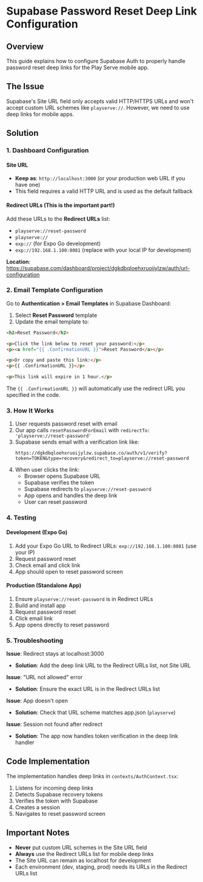 # Supabase Password Reset Deep Link Configuration

## Overview
This guide explains how to configure Supabase Auth to properly handle password reset deep links for the Play Serve mobile app.

## The Issue
Supabase's Site URL field only accepts valid HTTP/HTTPS URLs and won't accept custom URL schemes like `playserve://`. However, we need to use deep links for mobile apps.

## Solution

### 1. Dashboard Configuration

#### Site URL
- **Keep as**: `http://localhost:3000` (or your production web URL if you have one)
- This field requires a valid HTTP URL and is used as the default fallback

#### Redirect URLs (This is the important part!)
Add these URLs to the **Redirect URLs** list:
- `playserve://reset-password`
- `playserve://`
- `exp://` (for Expo Go development)
- `exp://192.168.1.100:8081` (replace with your local IP for development)

**Location**: https://supabase.com/dashboard/project/dgkdbqloehxruoijylzw/auth/url-configuration

### 2. Email Template Configuration

Go to **Authentication > Email Templates** in Supabase Dashboard:

1. Select **Reset Password** template
2. Update the email template to:

```html
<h2>Reset Password</h2>

<p>Click the link below to reset your password:</p>
<p><a href="{{ .ConfirmationURL }}">Reset Password</a></p>

<p>Or copy and paste this link:</p>
<p>{{ .ConfirmationURL }}</p>

<p>This link will expire in 1 hour.</p>
```

The `{{ .ConfirmationURL }}` will automatically use the redirect URL you specified in the code.

### 3. How It Works

1. User requests password reset with email
2. Our app calls `resetPasswordForEmail` with `redirectTo: 'playserve://reset-password'`
3. Supabase sends email with a verification link like:
   ```
   https://dgkdbqloehxruoijylzw.supabase.co/auth/v1/verify?token=TOKEN&type=recovery&redirect_to=playserve://reset-password
   ```
4. When user clicks the link:
   - Browser opens Supabase URL
   - Supabase verifies the token
   - Supabase redirects to `playserve://reset-password`
   - App opens and handles the deep link
   - User can reset password

### 4. Testing

#### Development (Expo Go)
1. Add your Expo Go URL to Redirect URLs: `exp://192.168.1.100:8081` (use your IP)
2. Request password reset
3. Check email and click link
4. App should open to reset password screen

#### Production (Standalone App)
1. Ensure `playserve://reset-password` is in Redirect URLs
2. Build and install app
3. Request password reset
4. Click email link
5. App opens directly to reset password

### 5. Troubleshooting

**Issue**: Redirect stays at localhost:3000
- **Solution**: Add the deep link URL to the Redirect URLs list, not Site URL

**Issue**: "URL not allowed" error
- **Solution**: Ensure the exact URL is in the Redirect URLs list

**Issue**: App doesn't open
- **Solution**: Check that URL scheme matches app.json (`playserve`)

**Issue**: Session not found after redirect
- **Solution**: The app now handles token verification in the deep link handler

## Code Implementation

The implementation handles deep links in `contexts/AuthContext.tsx`:

1. Listens for incoming deep links
2. Detects Supabase recovery tokens
3. Verifies the token with Supabase
4. Creates a session
5. Navigates to reset password screen

## Important Notes

- **Never** put custom URL schemes in the Site URL field
- **Always** use the Redirect URLs list for mobile deep links
- The Site URL can remain as localhost for development
- Each environment (dev, staging, prod) needs its URLs in the Redirect URLs list